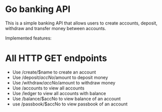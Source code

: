 # Go banking API
This is a simple banking API that allows users to create accounts, deposit, withdraw and transfer money between accounts.


Implemented features:
# All HTTP GET endpoints
* Use /create/$name to create an account
* Use /deposit/$accNo/$amount to deposit money
* Use /withdraw/$accNo/$amount to withdraw money
* Use /accounts to view all accounts
* Use /ledger to view all accounts with balance
* Use /balance/$accNo to view balance of an account
* use /passbook/$accNo to view passbook of an account

